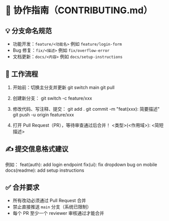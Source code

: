# 🤝 协作指南（CONTRIBUTING.md）

## 💡 分支命名规范
- 功能开发：`feature/<功能名>`  例如 `feature/login-form`
- Bug 修复：`fix/<描述>`        例如 `fix/overflow-error`
- 文档更新：`docs/<内容>`       例如 `docs/setup-instructions`

## 🧱 工作流程
1. 开始前：切换主分支并更新
git switch main
git pull
2. 创建新分支：
git switch -c feature/xxx

3. 修改代码、写注释、提交：
git add .
git commit -m "feat(xxx): 简要描述"
git push -u origin feature/xxx

4. 打开 Pull Request（PR），等待审查通过后合并！
<类型>(<作用域>): <简短描述>
## ✍️ 提交信息格式建议

例如：
feat(auth): add login endpoint
fix(ui): fix dropdown bug on mobile
docs(readme): add setup instructions


## ✅ 合并要求
- 所有改动必须通过 Pull Request 合并
- 禁止直接推送 `main` 分支（系统已限制）
- 每个 PR 至少一个 reviewer 审核通过才能合并
